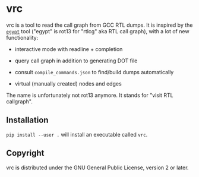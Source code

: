 # vrc

vrc is a tool to read the call graph from GCC RTL dumps.  It is inspired
by the [`egypt`](https://www.gson.org/egypt/egypt.html) tool ("egypt" is
rot13 for "rtlcg" aka RTL call graph), with a lot of new functionality:

- interactive mode with readline + completion

- query call graph in addition to generating DOT file

- consult `compile_commands.json` to find/build dumps automatically

- virtual (manually created) nodes and edges

The name is unfortunately not rot13 anymore.  It stands for "visit RTL
callgraph".

## Installation

`pip install --user .` will install an executable called `vrc`.

## Copyright

vrc is distributed under the GNU General Public License, version 2 or later.
